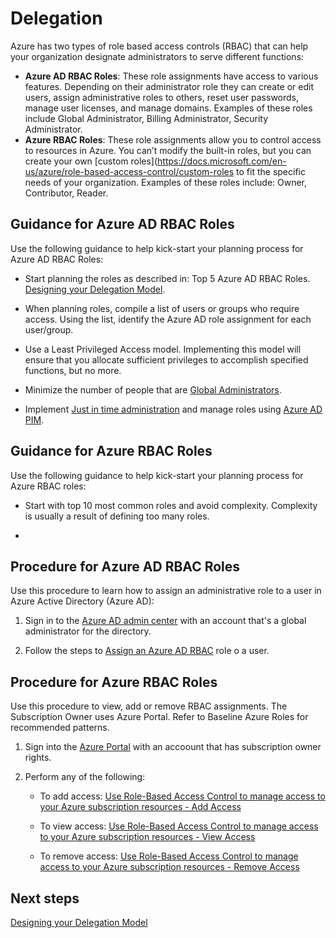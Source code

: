 # Delegation
Azure has two types of role based access controls (RBAC) that can help your organization designate administrators to serve different functions:

- **Azure AD RBAC Roles**: These role assignments have access to various features. Depending on their administrator role they can create or edit users, assign administrative roles to others, reset user passwords, manage user licenses, and manage domains. Examples of these roles include Global Administrator, Billing Administrator, Security Administrator.
- **Azure RBAC Roles**: These role assignments allow you to control access to resources in Azure. You can’t modify the built-in roles, but you can create your own [custom roles](https://docs.microsoft.com/en-us/azure/role-based-access-control/custom-roles to fit the specific needs of your organization. Examples of these roles include: Owner, Contributor, Reader.


 

## Guidance for Azure AD RBAC Roles

Use the following guidance to help kick-start your planning process for Azure AD RBAC Roles: 

 

- Start planning the roles as described in: Top 5 Azure AD RBAC Roles. [Designing your Delegation Model](https://github.com/nmcgregor/Azure-Security/blob/master/4.2.1-Design-your-Delegation-Model.md).

 

- When planning roles, compile a list of users or groups who require access. Using the list, identify the Azure AD role assignment for each user/group. 

 

- Use a Least Privileged Access model. Implementing this model will ensure that you allocate sufficient privileges to accomplish specified functions, but no more. 

 

- Minimize the number of people that are [Global Administrators](https://docs.microsoft.com/en-us/azure/active-directory/active-directory-assign-admin-roles-azure-portal#details-about-the-global-administrator-role).
 

- Implement [Just in time administration](https://docs.microsoft.com/en-us/azure/active-directory/active-directory-privileged-identity-management-configure#just-in-time-administrator-access) and manage roles using [Azure AD PIM](https://docs.microsoft.com/en-us/azure/active-directory/active-directory-privileged-identity-management-configure). 


## Guidance for Azure RBAC Roles

Use the following guidance to help kick-start your planning process for Azure RBAC roles:

- Start with top 10 most common roles and avoid complexity. Complexity is usually a result of defining too many roles. 

- 

## Procedure for Azure AD RBAC Roles

Use this procedure to learn how to assign an administrative role to a user in Azure Active Directory (Azure AD):

1. Sign in to the [Azure AD admin center](https://aad.portal.azure.com/) with an account that's a global administrator for the directory.

2. Follow the steps to [Assign an Azure AD RBAC](https://docs.microsoft.com/en-us/azure/active-directory/active-directory-users-assign-role-azure-portal) role o a user. 


## Procedure for Azure RBAC Roles

Use this procedure to view, add or remove RBAC assignments. The Subscription Owner uses Azure Portal. Refer to 
Baseline Azure Roles for recommended patterns. 

 

1. Sign into the [Azure Portal](https://ea.azure.com) with an accoount that has subscription owner rights.

2. Perform any of the following: 

   - To add access: [Use Role-Based Access Control to manage access to your Azure subscription resources - 
     Add Access](https://docs.microsoft.com/en-us/azure/role-based-access-control/role-assignments-portal?toc=%252fazure%252factive-directory%252ftoc.json#add-access) 

   - To view access:  [Use Role-Based Access Control to manage access to your Azure subscription 
     resources - View Access](https://docs.microsoft.com/en-us/azure/role-based-access-control/role-assignments-portal?toc=%252fazure%252factive-directory%252ftoc.json#view-access) 

   - To remove access: [Use Role-Based Access Control to manage access to your Azure subscription 
     resources - Remove Access](https://docs.microsoft.com/en-us/azure/role-based-access-control/role-assignments-portal?toc=%252fazure%252factive-directory%252ftoc.json#remove-access) 


## Next steps
[Designing your Delegation Model](https://github.com/nmcgregor/Azure-Security/blob/master/4.2.1-Design-your-Delegation-Model.md)
